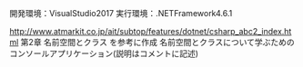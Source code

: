 開発環境：VisualStudio2017
実行環境：.NETFramework4.6.1

http://www.atmarkit.co.jp/ait/subtop/features/dotnet/csharp_abc2_index.html
第2章 名前空間とクラス を参考に作成
名前空間とクラスについて学ぶためのコンソールアプリケーション(説明はコメントに記述)
